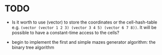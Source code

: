# TODO

* Is it worth to use (vector) to store the coordinates or the cell-hash-table
  e.g. `(vector (vector 1 2 3) (vector 3 4 5) (vector 6 7 8))`. It will be
  possible to have a constant-time access to the cells?

* begin to implement the first and simple mazes generator algorithm: the binary
  tree algorithm
